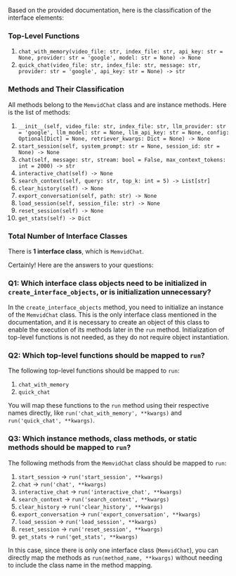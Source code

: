 Based on the provided documentation, here is the classification of the interface elements:

### Top-Level Functions
1. `chat_with_memory(video_file: str, index_file: str, api_key: str = None, provider: str = 'google', model: str = None) -> None`
2. `quick_chat(video_file: str, index_file: str, message: str, provider: str = 'google', api_key: str = None) -> str`

### Methods and Their Classification
All methods belong to the `MemvidChat` class and are instance methods. Here is the list of methods:

1. `__init__(self, video_file: str, index_file: str, llm_provider: str = 'google', llm_model: str = None, llm_api_key: str = None, config: Optional[Dict] = None, retriever_kwargs: Dict = None) -> None`
2. `start_session(self, system_prompt: str = None, session_id: str = None) -> None`
3. `chat(self, message: str, stream: bool = False, max_context_tokens: int = 2000) -> str`
4. `interactive_chat(self) -> None`
5. `search_context(self, query: str, top_k: int = 5) -> List[str]`
6. `clear_history(self) -> None`
7. `export_conversation(self, path: str) -> None`
8. `load_session(self, session_file: str) -> None`
9. `reset_session(self) -> None`
10. `get_stats(self) -> Dict`

### Total Number of Interface Classes
There is **1 interface class**, which is `MemvidChat`.

Certainly! Here are the answers to your questions:

### Q1: Which interface class objects need to be initialized in `create_interface_objects`, or is initialization unnecessary?
In the `create_interface_objects` method, you need to initialize an instance of the `MemvidChat` class. This is the only interface class mentioned in the documentation, and it is necessary to create an object of this class to enable the execution of its methods later in the `run` method. Initialization of top-level functions is not needed, as they do not require object instantiation.

### Q2: Which top-level functions should be mapped to `run`?
The following top-level functions should be mapped to `run`:
1. `chat_with_memory`
2. `quick_chat`

You will map these functions to the `run` method using their respective names directly, like `run('chat_with_memory', **kwargs)` and `run('quick_chat', **kwargs)`.

### Q3: Which instance methods, class methods, or static methods should be mapped to `run`?
The following methods from the `MemvidChat` class should be mapped to `run`:

1. `start_session` → `run('start_session', **kwargs)`
2. `chat` → `run('chat', **kwargs)`
3. `interactive_chat` → `run('interactive_chat', **kwargs)`
4. `search_context` → `run('search_context', **kwargs)`
5. `clear_history` → `run('clear_history', **kwargs)`
6. `export_conversation` → `run('export_conversation', **kwargs)`
7. `load_session` → `run('load_session', **kwargs)`
8. `reset_session` → `run('reset_session', **kwargs)`
9. `get_stats` → `run('get_stats', **kwargs)`

In this case, since there is only one interface class (`MemvidChat`), you can directly map the methods as `run(method_name, **kwargs)` without needing to include the class name in the method mapping.